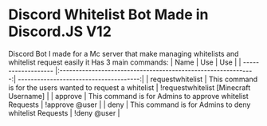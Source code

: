 # Discord Whitelist Bot Made in Discord.JS V12
Discord Bot I made for a Mc server that make managing whitelists and whitelist request easily
it Has 3 main commands:
| Name                | Use                                                           | Use                                    |
| ------------------- |:-------------------------------------------------------------:| --------------------------------------:|
| requestwhitelist    | This command is for the users wanted to request a whitelist   | !requestwhitelist [Minecraft Username] |
| approve             | This command is for Admins to approve whitelist Requests      | !approve @user                         |
| deny                | This command is for Admins to deny whitelist Requests         | !deny @user                            |
